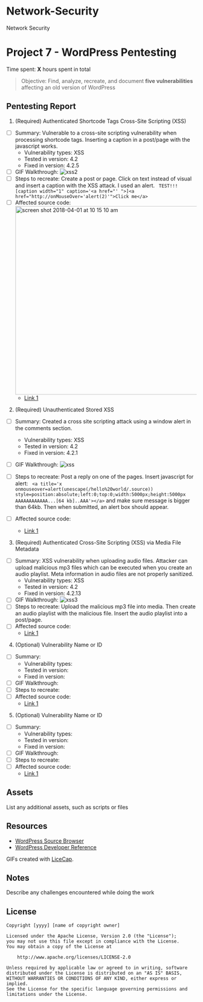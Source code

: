 # Network-Security
Network Security
# Project 7 - WordPress Pentesting

Time spent: **X** hours spent in total

> Objective: Find, analyze, recreate, and document **five vulnerabilities** affecting an old version of WordPress

## Pentesting Report

1. (Required) Authenticated Shortcode Tags Cross-Site Scripting (XSS)
  - [ ] Summary: Vulnerable to a cross-site scripting vulnerability when processing shortcode tags. Inserting a caption in a post/page with the javascript works. 
    - Vulnerability types: XSS
    - Tested in version: 4.2
    - Fixed in version: 4.2.5
  - [ ] GIF Walkthrough: ![xss2](https://user-images.githubusercontent.com/15334096/38174230-31899160-3598-11e8-8228-2aa46e740ec9.gif)
  - [ ] Steps to recreate: Create a post or page. Click on text instead of visual and insert a caption with the XSS attack. I used an alert. ``` TEST!!![caption width="1" caption='<a href="' ">]<a href="http://onMouseOver='alert(2)'">Click me</a>```
  - [ ] Affected source code: <img width="498" alt="screen shot 2018-04-01 at 10 15 10 am" src="https://user-images.githubusercontent.com/15334096/38174105-5cef7ae2-3596-11e8-8a7f-0dcd5815c6f4.png">
    - [Link 1](http://blog.knownsec.com/2015/09/wordpress-vulnerability-analysis-cve-2015-5714-cve-2015-5715/)
2. (Required) Unauthenticated Stored XSS
  - [ ] Summary: Created a cross site scripting attack using a window alert in the comments section.
    - Vulnerability types: XSS
    - Tested in version: 4.2
    - Fixed in version: 4.2.1
  - [ ] GIF Walkthrough: ![xss](https://user-images.githubusercontent.com/15334096/38169106-dac0eaae-352e-11e8-9e42-2c37fdc20bd1.gif)
  - [ ] Steps to recreate: Post a reply on one of the pages. Insert javascript for alert: ``` <a title='x onmouseover=alert(unescape(/hello%20world/.source)) style=position:absolute;left:0;top:0;width:5000px;height:5000px  AAAAAAAAAAAA...[64 kb]..AAA'></a>```  and make sure message is bigger than 64kb. Then when submitted, an alert box should appear.
  - [ ] Affected source code: 

    - [Link 1](http://klikki.fi/adv/wordpress2.html)
3. (Required) Authenticated Cross-Site Scripting (XSS) via Media File Metadata
  - [ ] Summary: XSS vulnerability when uploading audio files. Attacker can upload malicious mp3 files which can be executed when you create an audio playlist. Meta information in audio files are not properly sanitized. 
    - Vulnerability types: XSS
    - Tested in version: 4.2 
    - Fixed in version: 4.2.13
  - [ ] GIF Walkthrough: ![xss3](https://user-images.githubusercontent.com/15334096/38174776-a192d0d6-35a0-11e8-8912-0ebdfcf7b48d.gif)
  - [ ] Steps to recreate: Upload the malicious mp3 file into media. Then create an audio playlist with the malicious file. Insert the audio playlist into a post/page. 
  - [ ] Affected source code:
    - [Link 1](https://github.com/WordPress/WordPress/commit/28f838ca3ee205b6f39cd2bf23eb4e5f52796bd7)
4. (Optional) Vulnerability Name or ID
  - [ ] Summary: 
    - Vulnerability types:
    - Tested in version:
    - Fixed in version: 
  - [ ] GIF Walkthrough: 
  - [ ] Steps to recreate: 
  - [ ] Affected source code:
    - [Link 1](https://core.trac.wordpress.org/browser/tags/version/src/source_file.php)
5. (Optional) Vulnerability Name or ID
  - [ ] Summary: 
    - Vulnerability types:
    - Tested in version:
    - Fixed in version: 
  - [ ] GIF Walkthrough: 
  - [ ] Steps to recreate: 
  - [ ] Affected source code:
    - [Link 1](https://core.trac.wordpress.org/browser/tags/version/src/source_file.php) 

## Assets

List any additional assets, such as scripts or files

## Resources

- [WordPress Source Browser](https://core.trac.wordpress.org/browser/)
- [WordPress Developer Reference](https://developer.wordpress.org/reference/)

GIFs created with [LiceCap](http://www.cockos.com/licecap/).

## Notes

Describe any challenges encountered while doing the work

## License

    Copyright [yyyy] [name of copyright owner]

    Licensed under the Apache License, Version 2.0 (the "License");
    you may not use this file except in compliance with the License.
    You may obtain a copy of the License at

        http://www.apache.org/licenses/LICENSE-2.0

    Unless required by applicable law or agreed to in writing, software
    distributed under the License is distributed on an "AS IS" BASIS,
    WITHOUT WARRANTIES OR CONDITIONS OF ANY KIND, either express or implied.
    See the License for the specific language governing permissions and
    limitations under the License.
